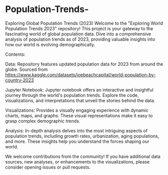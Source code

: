 # Population-Trends-
Exploring Global Population Trends (2023)
Welcome to the "Exploring World Population Trends 2023" repository! This project is your gateway to the fascinating world of global population data. Dive into a comprehensive analysis of population trends as of 2023, providing valuable insights into how our world is evolving demographically.

Contents:

Data: Repository features updated population data for 2023 from around the globe. Sourced from https://www.kaggle.com/datasets/joebeachcapital/world-population-by-country-2023

Jupyter Notebook: Jupyter notebook offers an interactive and insightful journey through the world's population trends. Explore the code, visualizations, and interpretations that unveil the stories behind the data.

Visualizations: Provides a visually engaging experience with dynamic charts, maps, and graphs. These visual representations make it easy to grasp complex demographic trends.

Analysis: In-depth analysis delves into the most intriguing aspects of population trends, including growth rates, urbanization, aging populations, and more. These insights help you understand the forces shaping our world.

We welcome contributions from the community! If you have additional data sources, new analyses, or enhancements to the visualizations, please consider opening issues or pull requests.
